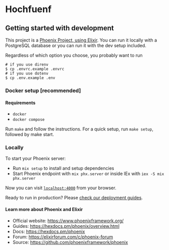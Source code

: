 # Hochfuenf

## Getting started with development

This project is a [Phoenix Project, using Elixir](https://phoenixframework.org).
You can run it locally with a PostgreSQL database or you can run it with the
dev setup included.

Regardless of which option you choose, you probably want to run

```shell
# if you use direnv
$ cp .envrc.example .envrc
# if you use dotenv
$ cp .env.example .env
```

### Docker setup [recommended]

#### Requirements

- `docker`
- `docker compose`

Run `make` and follow the instructions. For a quick setup, run `make setup`, followed
by make start.

### Locally

To start your Phoenix server:

  * Run `mix setup` to install and setup dependencies
  * Start Phoenix endpoint with `mix phx.server` or inside IEx with `iex -S mix phx.server`

Now you can visit [`localhost:4000`](http://localhost:4000) from your browser.

Ready to run in production? Please [check our deployment guides](https://hexdocs.pm/phoenix/deployment.html).

#### Learn more about Phoenix and Elixir

  * Official website: https://www.phoenixframework.org/
  * Guides: https://hexdocs.pm/phoenix/overview.html
  * Docs: https://hexdocs.pm/phoenix
  * Forum: https://elixirforum.com/c/phoenix-forum
  * Source: https://github.com/phoenixframework/phoenix
